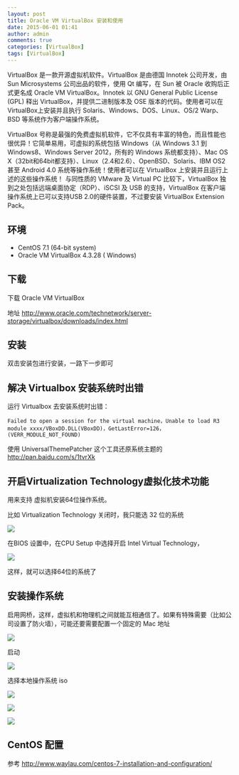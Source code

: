 ```yaml
---
layout: post
title: Oracle VM VirtualBox 安装和使用
date: 2015-06-01 01:41
author: admin
comments: true
categories: [VirtualBox]
tags: [VirtualBox]
---
```

 
VirtualBox 是一款开源虚拟机软件。VirtualBox 是由德国 Innotek 公司开发，由Sun Microsystems 公司出品的软件，使用 Qt 编写，在 Sun 被 Oracle 收购后正式更名成 Oracle VM VirtualBox。Innotek 以 GNU General Public License (GPL) 释出 VirtualBox，并提供二进制版本及 OSE 版本的代码。使用者可以在VirtualBox上安装并且执行 Solaris、Windows、DOS、Linux、OS/2 Warp、BSD 等系统作为客户端操作系统。

VirtualBox 号称是最强的免费虚拟机软件，它不仅具有丰富的特色，而且性能也很优异！它简单易用，可虚拟的系统包括 Windows（从 Windows 3.1 到 Windows8、Windows Server 2012，所有的 Windows 系统都支持）、Mac OS X（32bit和64bit都支持）、Linux（2.4和2.6）、OpenBSD、Solaris、IBM OS2 甚至 Android 4.0 系统等操作系统！使用者可以在 VirtualBox 上安装并且运行上述的这些操作系统！ 与同性质的 VMware 及 Virtual PC 比较下，VirtualBox 独到之处包括远端桌面协定（RDP）、iSCSI 及 USB 的支持，VirtualBox 在客户端操作系统上已可以支持USB 2.0的硬件装置，不过要安装 VirtualBox Extension Pack。

<!-- more -->

##	环境

* CentOS 7.1 (64-bit system)
* Oracle VM VirtualBox 4.3.28 ( Windows)

## 下载

下载 Oracle VM VirtualBox 

地址 <http://www.oracle.com/technetwork/server-storage/virtualbox/downloads/index.html>

## 安装

双击安装包进行安装，一路下一步即可

## 解决 Virtualbox 安装系统时出错

运行 Virtualbox 去安装系统时出错：

    Failed to open a session for the virtual machine，Unable to load R3 module xxxx/VBoxDD.DLL(VBoxDD)，GetLastError=126，(VERR_MODULE_NOT_FOUND)
    
使用 UniversalThemePatcher 这个工具还原系统主题的
<http://pan.baidu.com/s/1tvrXk>

## 开启Virtualization Technology虚拟化技术功能

用来支持 虚拟机安装64位操作系统。

比如 Virtualization Technology 关闭时，我只能选 32 位的系统

![](http://99btgc01.info/uploads/2015/06/006.png)

在BIOS 设置中，在CPU Setup 中选择开启 Intel Virtual Technology，

![](http://99btgc01.info/uploads/2015/06/007.png)

这样，就可以选择64位的系统了

## 安装操作系统

启用网桥，这样，虚拟机和物理机之间就能互相通信了。如果有特殊需要（比如公司设置了防火墙），可能还要需要配置一个固定的 Mac 地址

![](<http://99btgc01.info/uploads/2015/06/013.png>)

启动

![](<http://99btgc01.info/uploads/2015/06/009.png>)

选择本地操作系统 iso

![](<http://99btgc01.info/uploads/2015/06/010.png>)

![](<http://99btgc01.info/uploads/2015/06/011.png>)

![](<http://99btgc01.info/uploads/2015/06/012.png>)


## CentOS 配置

参考 <http://www.waylau.com/centos-7-installation-and-configuration/>
